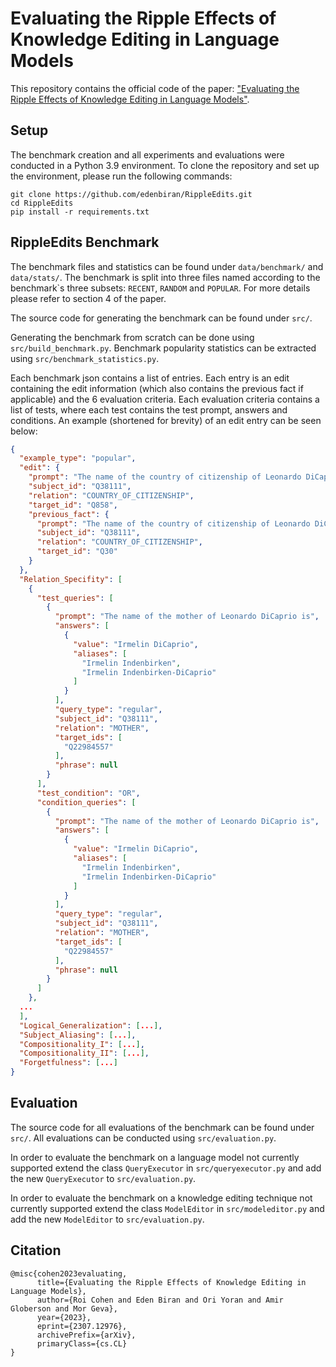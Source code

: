 # Evaluating the Ripple Effects of Knowledge Editing in Language Models

This repository contains the official code of the paper: ["Evaluating the Ripple Effects of Knowledge Editing in Language Models"](https://arxiv.org/abs/2307.12976).

## Setup

The benchmark creation and all experiments and evaluations were conducted in a Python 3.9 environment.
To clone the repository and set up the environment, please run the following commands:
```shell
git clone https://github.com/edenbiran/RippleEdits.git
cd RippleEdits
pip install -r requirements.txt
```

## RippleEdits Benchmark

The benchmark files and statistics can be found under `data/benchmark/` and `data/stats/`. 
The benchmark is split into three files named according to the benchmark\`s three subsets: `RECENT`, `RANDOM` and `POPULAR`. 
For more details please refer to section 4 of the paper.

The source code for generating the benchmark can be found under `src/`.

Generating the benchmark from scratch can be done using `src/build_benchmark.py`.
Benchmark popularity statistics can be extracted using `src/benchmark_statistics.py`.

Each benchmark json contains a list of entries. 
Each entry is an edit containing the edit information (which also contains the previous fact if applicable) and the 6 evaluation criteria.
Each evaluation criteria contains a list of tests, where each test contains the test prompt, answers and conditions.
An example (shortened for brevity) of an edit entry can be seen below:
```json
{
  "example_type": "popular",
  "edit": {
    "prompt": "The name of the country of citizenship of Leonardo DiCaprio is Syria.",
    "subject_id": "Q38111",
    "relation": "COUNTRY_OF_CITIZENSHIP",
    "target_id": "Q858",
    "previous_fact": {
      "prompt": "The name of the country of citizenship of Leonardo DiCaprio is United States of America.",
      "subject_id": "Q38111",
      "relation": "COUNTRY_OF_CITIZENSHIP",
      "target_id": "Q30"
    }
  },
  "Relation_Specifity": [
    {
      "test_queries": [
        {
          "prompt": "The name of the mother of Leonardo DiCaprio is",
          "answers": [
            {
              "value": "Irmelin DiCaprio",
              "aliases": [
                "Irmelin Indenbirken",
                "Irmelin Indenbirken-DiCaprio"
              ]
            }
          ],
          "query_type": "regular",
          "subject_id": "Q38111",
          "relation": "MOTHER",
          "target_ids": [
            "Q22984557"
          ],
          "phrase": null
        }
      ],
      "test_condition": "OR",
      "condition_queries": [
        {
          "prompt": "The name of the mother of Leonardo DiCaprio is",
          "answers": [
            {
              "value": "Irmelin DiCaprio",
              "aliases": [
                "Irmelin Indenbirken",
                "Irmelin Indenbirken-DiCaprio"
              ]
            }
          ],
          "query_type": "regular",
          "subject_id": "Q38111",
          "relation": "MOTHER",
          "target_ids": [
            "Q22984557"
          ],
          "phrase": null
        }
      ]
    },
  ...
  ],
  "Logical_Generalization": [...],
  "Subject_Aliasing": [...],
  "Compositionality_I": [...],
  "Compositionality_II": [...],
  "Forgetfulness": [...]
}
```

## Evaluation

The source code for all evaluations of the benchmark can be found under `src/`. 
All evaluations can be conducted using `src/evaluation.py`.

In order to evaluate the benchmark on a language model not currently supported extend the class `QueryExecutor` in `src/queryexecutor.py` and add the new `QueryExecutor` to `src/evaluation.py`.

In order to evaluate the benchmark on a knowledge editing technique not currently supported extend the class `ModelEditor` in `src/modeleditor.py` and add the new `ModelEditor` to `src/evaluation.py`.

## Citation
```
@misc{cohen2023evaluating,
      title={Evaluating the Ripple Effects of Knowledge Editing in Language Models}, 
      author={Roi Cohen and Eden Biran and Ori Yoran and Amir Globerson and Mor Geva},
      year={2023},
      eprint={2307.12976},
      archivePrefix={arXiv},
      primaryClass={cs.CL}
}
```